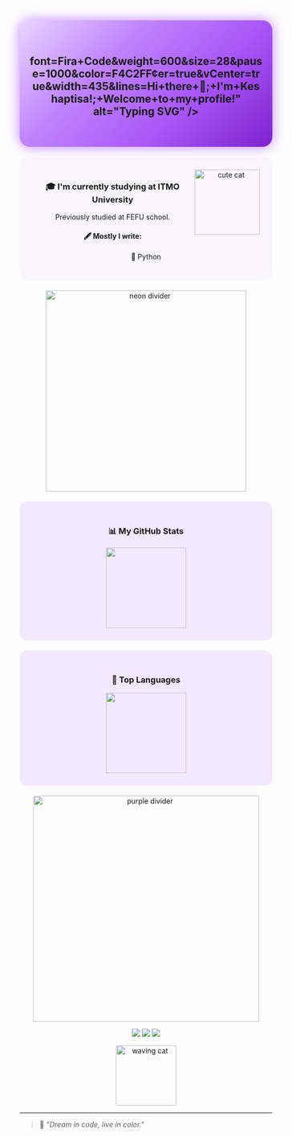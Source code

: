 <!-- 💜 HEADER -->
<div align="center" style="background: linear-gradient(135deg, #e9d5ff, #c084fc, #a855f7, #7e22ce); padding: 40px 20px; border-radius: 20px; box-shadow: 0 0 25px #c084fc;">
  <h2>
  font=Fira+Code&weight=600&size=28&pause=1000&color=F4C2FF&center=true&vCenter=true&width=435&lines=Hi+there+👾;+I'm+Keshaptisa!;+Welcome+to+my+profile!" alt="Typing SVG" />
  </h2>
</div>

<!-- ✨ ANIMATED DIVIDER -->
<div align="center">
</div>

<!-- 🐾 ABOUT -->
<div align="center" style="background-color:#f8f5ff; padding:25px; border-radius:15px; margin:20px 0;">
  <img src="https://i.imgur.com/0rKxQ0T.png" width="130" align="right" alt="cute cat" />
  <h3>🎓 I'm currently studying at ITMO University</h3>
  <p>Previously studied at FEFU school.</p>
  
  <h4>🖋️ Mostly I write:</h4>
  <ul style="list-style-type: none; padding-left: 0;">
    <li>🐍 Python</li>
  </ul>
</div>

<!-- 🌈 ANIMATED LINE -->
<div align="center">
  <img src="https://i.imgur.com/NuF8Sfj.gif" width="400" alt="neon divider" />
</div>

<!-- 📊 GITHUB STATS -->
<div align="center" style="background-color:#f3e8ff; padding:25px; border-radius:15px; margin:20px 0;">
  <h3>📊 My GitHub Stats</h3>
  <img src="https://github-my-readme-stats-beta.vercel.app/api?username=keshaptisa&show_icons=true&count_private=true&v=13&bg_color=ffffff&title_color=5b3cc4&text_color=2d2d2d&icon_color=8b5cf6&border_color=d0c4ff" height="160px"/>
</div>

<!-- 🧠 TOP LANGUAGES -->
<div align="center" style="background-color:#f3e8ff; padding:25px; border-radius:15px; margin:20px 0;">
  <h3>🧠 Top Languages</h3>
  <img src="https://github-my-readme-stats-beta.vercel.app/api/top-langs/?username=keshaptisa&layout=compact&count_private=true&exclude_repo=github-readme-stats,github-my-readme-stats&exclude_forks=true&langs_count=6&v=14&bg_color=ffffff&title_color=5b3cc4&text_color=2d2d2d&icon_color=8b5cf6&border_color=d0c4ff&custom_title=Top%20Languages&theme=transparent&hide_border=false&locale=en&hide_title=false" height="160px"/>
</div>

<!-- 🌌 NEON DIVIDER -->
<div align="center">
  <img src="https://i.imgur.com/Yx0sZyE.gif" width="450" alt="purple divider" />
</div>

<!-- 💬 CONTACT -->
<p align="center">
  <a href="https://github.com/keshaptisa"><img src="https://img.shields.io/badge/GitHub-6a0dad?style=for-the-badge&logo=github&logoColor=white"/></a>
  <a href="https://t.me/keshaptisa"><img src="https://img.shields.io/badge/Telegram-8b5cf6?style=for-the-badge&logo=telegram&logoColor=white"/></a>
  <a href="mailto:dmitriykeshon@gmail.com"><img src="https://img.shields.io/badge/Email-c084fc?style=for-the-badge&logo=gmail&logoColor=white"/></a>
</p>

<!-- 🐱 BOTTOM CAT -->
<div align="center">
  <img src="https://i.imgur.com/T9R3eHs.gif" width="120" alt="waving cat" />
</div>

---

> 💜 *"Dream in code, live in color."*
